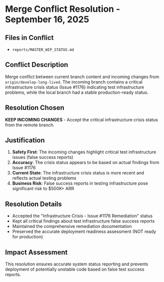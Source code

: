# Merge Conflict Resolution - September 16, 2025

## Files in Conflict
- `reports/MASTER_WIP_STATUS.md`

## Conflict Description
Merge conflict between current branch content and incoming changes from `origin/develop-long-lived`. The incoming branch contains a critical infrastructure crisis status (Issue #1176) indicating test infrastructure problems, while the local branch had a stable production-ready status.

## Resolution Chosen
**KEEP INCOMING CHANGES** - Accept the critical infrastructure crisis status from the remote branch.

## Justification
1. **Safety First**: The incoming changes highlight critical test infrastructure issues (false success reports)
2. **Accuracy**: The crisis status appears to be based on actual findings from Issue #1176
3. **Current State**: The infrastructure crisis status is more recent and reflects actual testing problems
4. **Business Risk**: False success reports in testing infrastructure pose significant risk to $500K+ ARR

## Resolution Details
- Accepted the "Infrastructure Crisis - Issue #1176 Remediation" status
- Kept all critical findings about test infrastructure false success reports
- Maintained the comprehensive remediation documentation
- Preserved the accurate deployment readiness assessment (NOT ready for production)

## Impact Assessment
This resolution ensures accurate system status reporting and prevents deployment of potentially unstable code based on false test success reports.
